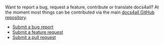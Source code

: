 <!--
{
  "order":3,
  "title": "Contributing"
}
-->


Want to report a bug, request a feature, contribute or translate docs4all? At the moment most things can be
contributed via the main [docs4all GitHub repository](https://github.com/docs4all/docs4all).

* [Submit a bug report](https://github.com/docs4all/docs4all/issues?labels=bug)
* [Submit a feature request](https://github.com/docs4all/docs4all/issues?labels=enhancement)
* [Submit a pull request](https://github.com/docs4all/docs4all/pulls)
